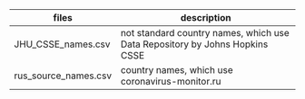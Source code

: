 | files                    | description    |
| ------------------------ | -------------- |
| JHU_CSSE_names.csv       | not standard country names, which use Data Repository by Johns Hopkins CSSE |
| rus_source_names.csv     | country names, which use coronavirus-monitor.ru |
